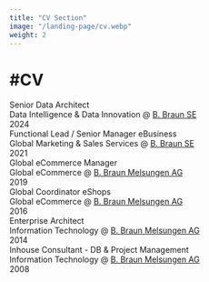 ```yaml
---
title: "CV Section"
image: "/landing-page/cv.webp"
weight: 2
---
```


<div class="py-5">
    <h1 class="display-1 text-center fingerPaint">#CV</h1>
    <div class="text-center mt-3">
    <div class="fs-5">
        Senior Data Architect
    </div>
    <div>
        Data Intelligence & Data Innovation @
        <a href="https://bbraun.com" target="_blank">
        B. Braun SE
        </a>
    </div>
    </div>
    <div class="d-flex align-items-center justify-content-center">
    <div class="vr"></div>
    </div>
    <div class="d-flex align-items-center justify-content-center">
    <div class="border border-1 px-1 py-2 rounded-circle ">2024</div>
    </div>
    <div class="d-flex align-items-center justify-content-center">
    <div class="vr"></div>
    </div>
    <div class="text-center">
    <div class="fs-5">Functional Lead / Senior Manager eBusiness</div>
    <div>
        Global Marketing &amp; Sales Services @
        <a href="https://bbraun.com" target="_blank">
        B. Braun SE
        </a>
    </div>
    </div>
    <div class="d-flex align-items-center justify-content-center">
    <div class="vr"></div>
    </div>
    <div class="d-flex align-items-center justify-content-center">
    <div class="border border-1 px-1 py-2 rounded-circle ">2021</div>
    </div>
    <div class="d-flex align-items-center justify-content-center">
    <div class="vr"></div>
    </div>
    <div class="text-center">
    <div class="fs-5">Global eCommerce Manager</div>
    <div>
        Global eCommerce @
        <a href="https://bbraun.de" target="_blank">
        B. Braun Melsungen AG
        </a>
    </div>
    </div>
    <div class="d-flex align-items-center justify-content-center">
    <div class="vr"></div>
    </div>
    <div class="d-flex align-items-center justify-content-center">
    <div class="border border-1 px-1 py-2 rounded-circle ">2019</div>
    </div>
    <div class="d-flex align-items-center justify-content-center">
    <div class="vr"></div>
    </div>
    <div class="text-center">
    <div class="fs-5">Global Coordinator eShops</div>
    <div>
        Global eCommerce @
        <a href="https://bbraun.de" target="_blank">
        B. Braun Melsungen AG
        </a>
    </div>
    </div>
    <div class="d-flex align-items-center justify-content-center">
    <div class="vr"></div>
    </div>
    <div class="d-flex align-items-center justify-content-center">
    <div class="border border-1 px-1 py-2 rounded-circle ">2016</div>
    </div>
    <div class="d-flex align-items-center justify-content-center">
    <div class="vr"></div>
    </div>
    <div class="text-center">
    <div class="fs-5">Enterprise Architect</div>
    <div>
        Information Technology @
        <a href="https://bbraun.de" target="_blank">
        B. Braun Melsungen AG
        </a>
    </div>
    </div>
    <div class="d-flex align-items-center justify-content-center">
    <div class="vr"></div>
    </div>
    <div class="d-flex align-items-center justify-content-center">
    <div class="border border-1 px-1 py-2 rounded-circle ">2014</div>
    </div>
    <div class="d-flex align-items-center justify-content-center">
    <div class="vr"></div>
    </div>
    <div class="text-center">
    <div class="fs-5">
        Inhouse Consultant - DB &amp; Project Management
    </div>
    <div>
        Information Technology @
        <a href="https://bbraun.de" target="_blank">
        B. Braun Melsungen AG
        </a>
    </div>
    </div>
    <div class="d-flex align-items-center justify-content-center">
    <div class="vr"></div>
    </div>
    <div class="d-flex align-items-center justify-content-center">
    <div class="border border-1 px-1 py-2 rounded-circle ">2008</div>
    </div>
    <div class="d-flex align-items-center justify-content-center">
    <div class="vr"></div>
    </div>
</div>
